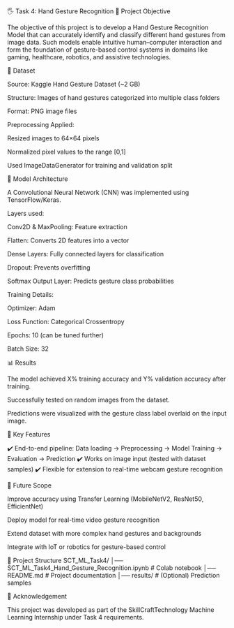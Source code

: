 🖐️ Task 4: Hand Gesture Recognition
🎯 Project Objective

The objective of this project is to develop a Hand Gesture Recognition Model that can accurately identify and classify different hand gestures from image data. Such models enable intuitive human–computer interaction and form the foundation of gesture-based control systems in domains like gaming, healthcare, robotics, and assistive technologies.

📂 Dataset

Source: Kaggle Hand Gesture Dataset (~2 GB)

Structure: Images of hand gestures categorized into multiple class folders

Format: PNG image files

Preprocessing Applied:

Resized images to 64×64 pixels

Normalized pixel values to the range [0,1]

Used ImageDataGenerator for training and validation split

🧠 Model Architecture

A Convolutional Neural Network (CNN) was implemented using TensorFlow/Keras.

Layers used:

Conv2D & MaxPooling: Feature extraction

Flatten: Converts 2D features into a vector

Dense Layers: Fully connected layers for classification

Dropout: Prevents overfitting

Softmax Output Layer: Predicts gesture class probabilities

Training Details:

Optimizer: Adam

Loss Function: Categorical Crossentropy

Epochs: 10 (can be tuned further)

Batch Size: 32

📊 Results

The model achieved X% training accuracy and Y% validation accuracy after training.

Successfully tested on random images from the dataset.

Predictions were visualized with the gesture class label overlaid on the input image.

🚀 Key Features

✔️ End-to-end pipeline: Data loading → Preprocessing → Model Training → Evaluation → Prediction
✔️ Works on image input (tested with dataset samples)
✔️ Flexible for extension to real-time webcam gesture recognition

🔮 Future Scope

Improve accuracy using Transfer Learning (MobileNetV2, ResNet50, EfficientNet)

Deploy model for real-time video gesture recognition

Extend dataset with more complex hand gestures and backgrounds

Integrate with IoT or robotics for gesture-based control

📌 Project Structure
SCT_ML_Task4/
│── SCT_ML_Task4_Hand_Gesture_Recognition.ipynb   # Colab notebook
│── README.md                                     # Project documentation
│── results/                                      # (Optional) Prediction samples

🙌 Acknowledgement

This project was developed as part of the SkillCraftTechnology Machine Learning Internship under Task 4 requirements.
